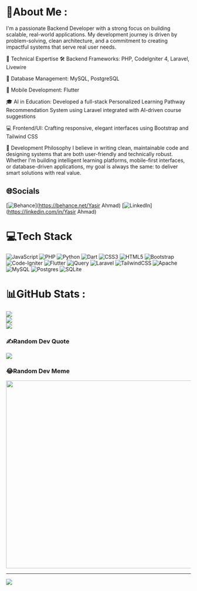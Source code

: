 # 💫About Me :
I'm a passionate Backend Developer with a strong focus on building scalable, real-world applications. My development journey is driven by problem-solving, clean architecture, and a commitment to creating impactful systems that serve real user needs.

💼 Technical Expertise
🛠 Backend Frameworks: PHP, CodeIgniter 4, Laravel, Livewire

🧠 Database Management: MySQL, PostgreSQL

📱 Mobile Development: Flutter

🎓 AI in Education: Developed a full-stack Personalized Learning Pathway Recommendation System using Laravel integrated with AI-driven course suggestions

💻 Frontend/UI: Crafting responsive, elegant interfaces using Bootstrap and Tailwind CSS

🧩 Development Philosophy
I believe in writing clean, maintainable code and designing systems that are both user-friendly and technically robust. Whether I'm building intelligent learning platforms, mobile-first interfaces, or database-driven applications, my goal is always the same: to deliver smart solutions with real value.

## 🌐Socials
[![Behance](https://img.shields.io/badge/Behance-1769ff?logo=behance&logoColor=white)](https://behance.net/Yasir Ahmad) [![LinkedIn](https://img.shields.io/badge/LinkedIn-%230077B5.svg?logo=linkedin&logoColor=white)](https://linkedin.com/in/Yasir Ahmad) 

# 💻Tech Stack
![JavaScript](https://img.shields.io/badge/javascript-%23323330.svg?style=for-the-badge&logo=javascript&logoColor=%23F7DF1E) ![PHP](https://img.shields.io/badge/php-%23777BB4.svg?style=for-the-badge&logo=php&logoColor=white) ![Python](https://img.shields.io/badge/python-3670A0?style=for-the-badge&logo=python&logoColor=ffdd54) ![Dart](https://img.shields.io/badge/dart-%230175C2.svg?style=for-the-badge&logo=dart&logoColor=white) ![CSS3](https://img.shields.io/badge/css3-%231572B6.svg?style=for-the-badge&logo=css3&logoColor=white) ![HTML5](https://img.shields.io/badge/html5-%23E34F26.svg?style=for-the-badge&logo=html5&logoColor=white) ![Bootstrap](https://img.shields.io/badge/bootstrap-%23563D7C.svg?style=for-the-badge&logo=bootstrap&logoColor=white) ![Code-Igniter](https://img.shields.io/badge/CodeIgniter-%23EF4223.svg?style=for-the-badge&logo=codeIgniter&logoColor=white) ![Flutter](https://img.shields.io/badge/Flutter-%2302569B.svg?style=for-the-badge&logo=Flutter&logoColor=white) ![jQuery](https://img.shields.io/badge/jquery-%230769AD.svg?style=for-the-badge&logo=jquery&logoColor=white) ![Laravel](https://img.shields.io/badge/laravel-%23FF2D20.svg?style=for-the-badge&logo=laravel&logoColor=white) ![TailwindCSS](https://img.shields.io/badge/tailwindcss-%2338B2AC.svg?style=for-the-badge&logo=tailwind-css&logoColor=white) ![Apache](https://img.shields.io/badge/apache-%23D42029.svg?style=for-the-badge&logo=apache&logoColor=white) ![MySQL](https://img.shields.io/badge/mysql-%2300f.svg?style=for-the-badge&logo=mysql&logoColor=white) ![Postgres](https://img.shields.io/badge/postgres-%23316192.svg?style=for-the-badge&logo=postgresql&logoColor=white) ![SQLite](https://img.shields.io/badge/sqlite-%2307405e.svg?style=for-the-badge&logo=sqlite&logoColor=white)
# 📊GitHub Stats :
![](https://github-readme-stats.vercel.app/api?username=yasir-Ahmad-25&theme=gotham&hide_border=true&include_all_commits=false&count_private=true)<br/>
![](https://github-readme-streak-stats.herokuapp.com/?user=yasir-Ahmad-25&theme=gotham&hide_border=true)<br/>
![](https://github-readme-stats.vercel.app/api/top-langs/?username=yasir-Ahmad-25&theme=gotham&hide_border=true&include_all_commits=false&count_private=true&layout=compact)

### ✍️Random Dev Quote
![](https://quotes-github-readme.vercel.app/api?type=horizontal&theme=radical)

### 😂Random Dev Meme
<img src="https://random-memer.herokuapp.com/" width="512px"/>

---
[![](https://visitcount.itsvg.in/api?id=yasir-Ahmad-25&icon=0&color=0)](https://visitcount.itsvg.in)
